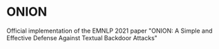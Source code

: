 # ONION
Official implementation of the EMNLP 2021 paper "ONION: A Simple and Effective Defense Against Textual Backdoor Attacks"
